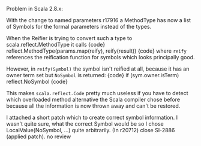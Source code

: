 Problem in Scala 2.8.x:

With the change to named parameters r17916 a MethodType has now a list of Symbols for the formal parameters instead of the types. 

When the Reifier is trying to convert such a type to scala.reflect.MethodType it calls
{code}
reflect.MethodType(params.map(reify), reify(result))
{code}
where `reify` references the reification function for symbols which looks principally good. 

However, in `reify(Symbol)` the symbol isn't reified at all, because it has an owner term set but `NoSymbol` is returned:
{code}
if (sym.owner.isTerm)
      reflect.NoSymbol
{code}

This makes `scala.reflect.Code` pretty much useless if you have to detect which overloaded method alternative the Scala compiler chose before because all the information is now thrown away and can't be restored.

I attached a short patch which to create correct symbol information. I wasn't quite sure, what the correct Symbol would be so I chose LocalValue(NoSymbol, ...) quite arbitrarily.
(In r20712) close SI-2886 (applied patch). no review
